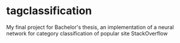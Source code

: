 # tagclassification
My final project for Bachelor's thesis, an implementation of a neural network for category classification of popular site StackOverflow

